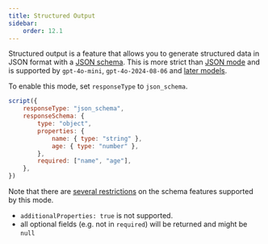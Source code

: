 ```yaml
---
title: Structured Output
sidebar:
    order: 12.1
---
```


Structured output is a feature that allows you to generate structured data in JSON format with a [JSON schema](/genaiscript/reference/script/schemas). This is more strict than [JSON mode](/genaiscript/reference/scripts/json-mode) and is supported by `gpt-4o-mini`, `gpt-4o-2024-08-06` and [later models](https://platform.openai.com/docs/guides/structured-outputs/structured-outputs-vs-json-mode).

To enable this mode, set `responseType` to `json_schema`.

```js "responseType: 'json_schema'"
script({
    responseType: "json_schema",
    responseSchema: {
        type: "object",
        properties: {
            name: { type: "string" },
            age: { type: "number" },
        },
        required: ["name", "age"],
    },
})
```

Note that there are [several restrictions](https://platform.openai.com/docs/guides/structured-outputs/how-to-use) on the schema features supported by this mode. 

- `additionalProperties: true` is not supported.
- all optional fields (e.g. not in `required`) will be returned and might be `null`